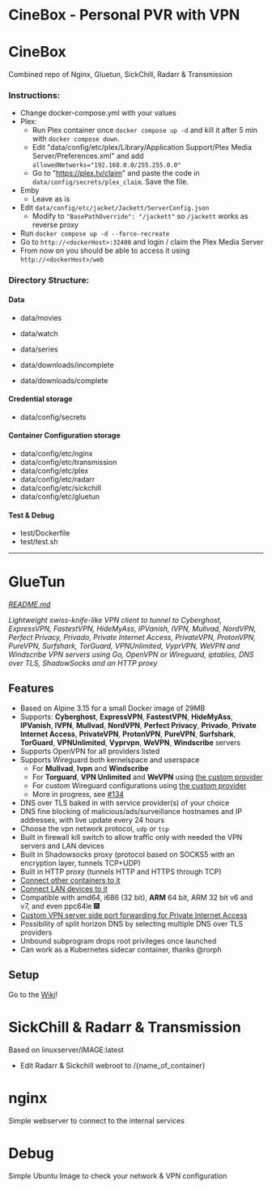 # CineBox - Personal PVR with VPN

# CineBox

Combined repo of Nginx, Gluetun, SickChill, Radarr & Transmission

### Instructions:

- Change docker-compose.yml with your values
- Plex:
  - Run Plex container once `docker compose up -d` and kill it after 5 min with `docker compose down`.
  - Edit "data/config/etc/plex/Library/Application Support/Plex Media Server/Preferences.xml" and add `allowedNetworks="192.168.0.0/255.255.0.0"`
  - Go to "https://plex.tv/claim" and paste the code in `data/config/secrets/plex_claim`. Save the file.
- Emby
  - Leave as is
- Edit `data/config/etc/jacket/Jackett/ServerConfig.json`
  - Modify to `"BasePathOverride": "/jackett"` so `/jackett` works as reverse proxy
- Run `docker compose up -d --force-recreate` 
- Go to `http://<dockerHost>:32400` and login / claim the Plex Media Server
- From now on you should be able to access it using `http://<dockerHost>/web`

### Directory Structure:


#### Data

- data/movies
- data/watch
- data/series

- data/downloads/incomplete
- data/downloads/complete

#### Credential storage
- data/config/secrets

#### Container Configuration storage
- data/config/etc/nginx
- data/config/etc/transmission
- data/config/etc/plex
- data/config/etc/radarr
- data/config/etc/sickchill
- data/config/etc/gluetun

#### Test & Debug
- test/Dockerfile
- test/test.sh

<hr>

# GlueTun

<i>[README.md](https://github.com/qdm12/gluetun/blob/master/README.md)</i>

*Lightweight swiss-knife-like VPN client to tunnel to Cyberghost, ExpressVPN, FastestVPN,
HideMyAss, IPVanish, IVPN, Mullvad, NordVPN, Perfect Privacy, Privado, Private Internet Access, PrivateVPN,
ProtonVPN, PureVPN, Surfshark, TorGuard, VPNUnlimited, VyprVPN, WeVPN and Windscribe VPN servers
using Go, OpenVPN or Wireguard, iptables, DNS over TLS, ShadowSocks and an HTTP proxy*

## Features

- Based on Alpine 3.15 for a small Docker image of 29MB
- Supports: **Cyberghost**, **ExpressVPN**, **FastestVPN**, **HideMyAss**, **IPVanish**, **IVPN**, **Mullvad**, **NordVPN**, **Perfect Privacy**, **Privado**, **Private Internet Access**, **PrivateVPN**, **ProtonVPN**, **PureVPN**,  **Surfshark**, **TorGuard**, **VPNUnlimited**, **Vyprvpn**, **WeVPN**, **Windscribe** servers
- Supports OpenVPN for all providers listed
- Supports Wireguard both kernelspace and userspace
  - For **Mullvad**, **Ivpn** and **Windscribe**
  - For **Torguard**, **VPN Unlimited** and **WeVPN** using [the custom provider](https://github.com/qdm12/gluetun/wiki/Custom-provider)
  - For custom Wireguard configurations using [the custom provider](https://github.com/qdm12/gluetun/wiki/Custom-provider)
  - More in progress, see [#134](https://github.com/qdm12/gluetun/issues/134)
- DNS over TLS baked in with service provider(s) of your choice
- DNS fine blocking of malicious/ads/surveillance hostnames and IP addresses, with live update every 24 hours
- Choose the vpn network protocol, `udp` or `tcp`
- Built in firewall kill switch to allow traffic only with needed the VPN servers and LAN devices
- Built in Shadowsocks proxy (protocol based on SOCKS5 with an encryption layer, tunnels TCP+UDP)
- Built in HTTP proxy (tunnels HTTP and HTTPS through TCP)
- [Connect other containers to it](https://github.com/qdm12/gluetun/wiki/Connect-a-container-to-gluetun)
- [Connect LAN devices to it](https://github.com/qdm12/gluetun/wiki/Connect-a-LAN-device-to-gluetun)
- Compatible with amd64, i686 (32 bit), **ARM** 64 bit, ARM 32 bit v6 and v7, and even ppc64le 🎆
- [Custom VPN server side port forwarding for Private Internet Access](https://github.com/qdm12/gluetun/wiki/Private-internet-access#vpn-server-port-forwarding)
- Possibility of split horizon DNS by selecting multiple DNS over TLS providers
- Unbound subprogram drops root privileges once launched
- Can work as a Kubernetes sidecar container, thanks @rorph

## Setup

Go to the [Wiki](https://github.com/qdm12/gluetun/wiki)!

# SickChill & Radarr & Transmission

Based on linuxserver/IMAGE:latest

- Edit Radarr & Sickchill webroot to /{name_of_container}

# nginx

Simple webserver to connect to the internal services

# Debug

Simple Ubuntu Image to check your network & VPN configuration
